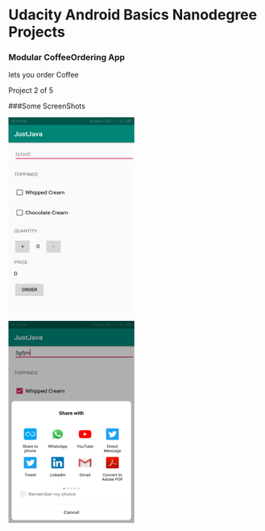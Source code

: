 # Udacity Android Basics Nanodegree Projects
### Modular CoffeeOrdering App
lets you order Coffee

Project 2 of 5

###Some ScreenShots

<img src="Images/Screenshot_2019-08-09-22-18-25-447_com.example.justjava.png" height="400" width="250"/> &nbsp;&nbsp;&nbsp; <img src="Images/Screenshot_2019-08-09-22-18-40-044_android.png" height="400" width="250"/>

